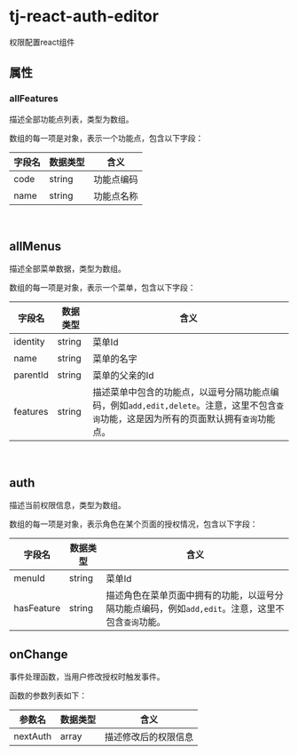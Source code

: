 # tj-react-auth-editor
权限配置react组件











## 属性

### allFeatures

描述全部功能点列表，类型为数组。

数组的每一项是对象，表示一个功能点，包含以下字段：

| 字段名  | 数据类型   | 含义    |
| ---- | ------ | ----- |
| code | string | 功能点编码 |
| name | string | 功能点名称 |

​	

## allMenus

描述全部菜单数据，类型为数组。

数组的每一项是对象，表示一个菜单，包含以下字段：

| 字段名      | 数据类型   | 含义                                       |
| -------- | ------ | ---------------------------------------- |
| identity | string | 菜单Id                                     |
| name     | string | 菜单的名字                                    |
| parentId | string | 菜单的父亲的Id                                 |
| features | string | 描述菜单中包含的功能点，以逗号分隔功能点编码，例如`add,edit,delete`。注意，这里不包含`查询`功能，这是因为所有的页面默认拥有`查询`功能点。 |

​	

## auth

描述当前权限信息，类型为数组。

数组的每一项是对象，表示角色在某个页面的授权情况，包含以下字段：

| 字段名        | 数据类型   | 含义                                       |
| ---------- | ------ | ---------------------------------------- |
| menuId     | string | 菜单Id                                     |
| hasFeature | string | 描述角色在菜单页面中拥有的功能，以逗号分隔功能点编码，例如`add,edit`。注意，这里不包含`查询`功能。 |



## onChange

事件处理函数，当用户修改授权时触发事件。

函数的参数列表如下：

| 参数名      | 数据类型  | 含义         |
| -------- | ----- | ---------- |
| nextAuth | array | 描述修改后的权限信息 |